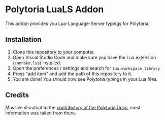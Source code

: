 # Polytoria LuaLS Addon

This addon provides you Lua-Language-Server typings for Polytoria.

## Installation

1. Clone this repository to your computer.
2. Open Visual Studio Code and make sure you have the Lua extension (`sumneko.lua`) installed.
3. Open the preferences / settings and search for `lua.workspace.library`
4. Press "add item" and add the path of this repository to it.
5. You are done! You should now see Polytoria typings in your Lua files.

## Credits

Massive shoutout to the [contributors of the Polytoria Docs](https://docs.polytoria.com/contributors), most information was taken from there.
